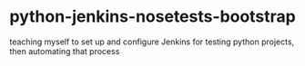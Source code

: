 # python-jenkins-nosetests-bootstrap
teaching myself to set up and configure Jenkins for testing python projects, then automating that process

